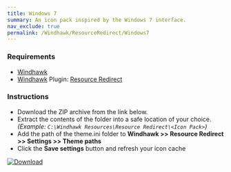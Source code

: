 ```yaml
---
title: Windows 7
summary: An icon pack inspired by the Windows 7 interface.
nav_exclude: true
permalink: /Windhawk/ResourceRedirect/Windows7
---
```


<div align="center">
  <!-- <img src="https://gitlab.com/the-back-room/windhawk/resource-redirect/windows-series/windows-7/-/raw/main/Extras/Preview.bmp" alt="Windows 7 Preview" style="max-width: 100%; height: auto;"> -->
</div>

### Requirements

- [Windhawk](https://windhawk.net/)
- [Windhawk](https://windhawk.net/) Plugin: [Resource Redirect](https://windhawk.net/mods/icon-resource-redirect)

### Instructions

 - Download the ZIP archive from the link below.
 - Extract the contents of the folder into a safe location of your choice. *(Example: `C:\Windhawk Resources\Resource Redirect\<Icon Pack>`)*
 - Add the path of the theme.ini folder to **Windhawk >> Resource Redirect >> Settings >> Theme paths**
 - Click the **Save settings** button and refresh your icon cache

[![Download](https://img.shields.io/badge/Download-black?style=for-the-badge&logo=gitlab&logoColor=white&logoSize=auto&label=GitLab&labelColor=red&color=black&cacheSeconds=3600)](https://gitlab.com/the-back-room/windhawk/resource-redirect/windows-series/windows-7/-/archive/main/windows-7-main.zip)